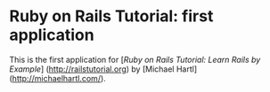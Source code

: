 # Ruby on Rails Tutorial: first application

This is the first application for 
[*Ruby on Rails Tutorial: Learn Rails by Example*] (http://railstutorial.org)
by [Michael Hartl] (http://michaelhartl.com/).
